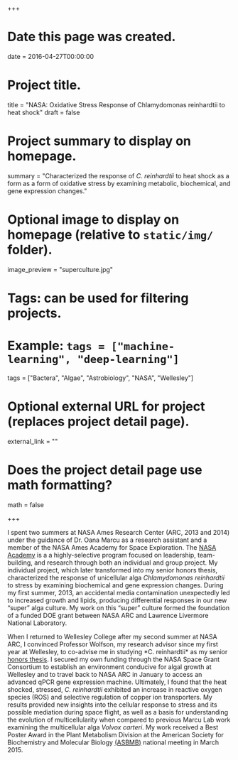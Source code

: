 +++
# Date this page was created.
date = 2016-04-27T00:00:00

# Project title.
title = "NASA: Oxidative Stress Response of Chlamydomonas reinhardtii to heat shock"
draft = false

# Project summary to display on homepage.
summary = "Characterized the response of <em>C. reinhardtii</em> to heat shock as a form as a form of oxidative stress by examining metabolic, biochemical, and gene expression changes."

# Optional image to display on homepage (relative to `static/img/` folder).
image_preview = "superculture.jpg"

# Tags: can be used for filtering projects.
# Example: `tags = ["machine-learning", "deep-learning"]`
tags = ["Bactera", "Algae", "Astrobiology", "NASA", "Wellesley"]

# Optional external URL for project (replaces project detail page).
external_link = ""

# Does the project detail page use math formatting?
math = false

+++

<p> I spent two summers at NASA Ames Research Center (ARC, 2013 and 2014) under the guidance of Dr. Oana Marcu as a research assistant and a member of the NASA Ames Academy for Space Exploration. The <a href="https://academy.arc.nasa.gov/brann/" target="_blank"> NASA Academy</a> is a a highly-selective program focused on leadership, team-building, and research through both an individual and group project. My individual project, which later transformed into my senior honors thesis, characterized the response of unicellular alga <em>Chlamydomonas reinhardtii</em> to stress by examining biochemical and gene expression changes. During my first summer, 2013, an accidental media contamination unexpectedly led to increased growth and lipids, producing differential responses in our new “super” alga culture. My work on this “super” culture formed the foundation of a funded DOE grant between NASA ARC and Lawrence Livermore National Laboratory. 
<p> When I returned to Wellesley College after my second summer at NASA ARC, I convinced Professor Wolfson, my research advisor since my first year at Wellesley, to co-advise me in studying *C. reinhardtii* as my senior <a href="https://repository.wellesley.edu/cgi/viewcontent.cgi?article=1348&context=thesiscollection/" target="_blank">honors thesis</a>. I secured my own funding through the NASA Space Grant Consortium to establish an environment conducive for algal growth at Wellesley and to travel back to NASA ARC in January to access an advanced qPCR gene expression machine. Ultimately, I found that the heat shocked, stressed, <em>C. reinhardtii</em> exhibited an increase in reactive oxygen species (ROS) and selective regulation of copper ion transporters. My results provided new insights into the cellular response to stress and its possible mediation during space flight, as well as a basis for understanding the evolution of multicellularity when compared to previous Marcu Lab work examining the multicellular alga <em>Volvox carteri</em>. My work received a Best Poster Award in the Plant Metabolism Division at the American Society for Biochemistry and Molecular Biology <a href="https://www.fasebj.org/doi/abs/10.1096/fasebj.29.1_supplement.887.27/" target="_blank">(ASBMB)</a> national meeting in March 2015. 



